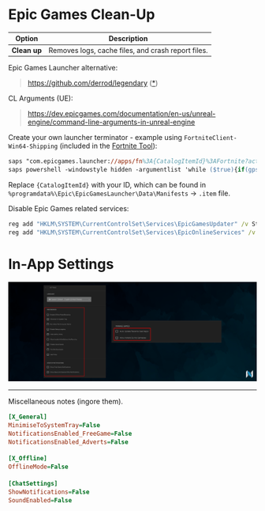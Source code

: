 ﻿# Epic Games Clean-Up

| Option       | Description                                       |
| ------------ | ------------------------------------------------- |
| **Clean up** | Removes logs, cache files, and crash report files.|

Epic Games Launcher alternative:
> https://github.com/derrod/legendary ([*](https://github.com/RareDevs/Rare))

CL Arguments (UE):
> https://dev.epicgames.com/documentation/en-us/unreal-engine/command-line-arguments-in-unreal-engine

Create your own launcher terminator - example using `FortniteClient-Win64-Shipping` (included in the [Fortnite Tool](https://github.com/5Noxi/game-tools/blob/main/fortnite/NV-Fortnite-Tool.ps1)):
```ps
saps "com.epicgames.launcher://apps/fn%3A{CatalogItemId}%3AFortnite?action=launch&silent=true"
saps powershell -windowstyle hidden -argumentlist 'while ($true){if(gps FortniteClient-Win64-Shipping -ea silentlycontinue){kill -name EpicGamesLauncher -force -ea silentlycontinue;break};sleep 1}'
```
Replace `{CatalogItemId}` with your ID, which can be found in `%programdata%\Epic\EpicGamesLauncher\Data\Manifests` -> `.item` file.

Disable Epic Games related services:
```bat
reg add "HKLM\SYSTEM\CurrentControlSet\Services\EpicGamesUpdater" /v Start /t REG_DWORD /d 4 /f
reg add "HKLM\SYSTEM\CurrentControlSet\Services\EpicOnlineServices" /v Start /t REG_DWORD /d 4 /f
```

# In-App Settings

![](https://github.com/5Noxi/app-tools/blob/main/epic-games/media/epic.png?raw=true)

---

Miscellaneous notes (ingore them).

```ini
[X_General]
MinimiseToSystemTray=False
NotificationsEnabled_FreeGame=False
NotificationsEnabled_Adverts=False

[X_Offline]
OfflineMode=False

[ChatSettings]
ShowNotifications=False
SoundEnabled=False
```